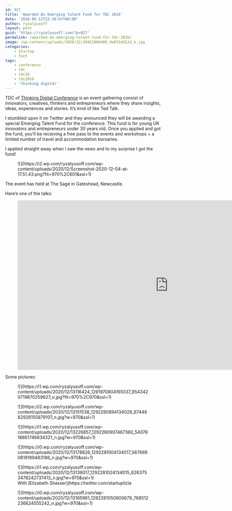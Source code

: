 ```yaml
---
id: 927
title: 'Awarded An Emerging Talent Fund for TDC 2016'
date: '2016-05-11T22:30:07+00:00'
author: ryzalyusoff
layout: post
guid: 'https://ryzalyusoff.com/?p=927'
permalink: /awarded-an-emerging-talent-fund-for-tdc-2016/
image: /wp-content/uploads/2020/12/29451866408_4e931dd12d_k.jpg
categories:
    - Startup
    - Tech
tags:
    - conference
    - tdc
    - tdc16
    - tdc2016
    - 'thinking digital'
---
```


TDC of [Thinking Digital Conference](https://thinkingdigital.co.uk/) is an event gathering consist of innovators, creatives, thinkers and entrepreneurs where they share insights, ideas, experiences and stories. It’s kind of like Ted Talk.

I stumbled upon it on Twitter and they announced they will be awarding a special Emerging Talent Fund for the conference. This fund is for young UK innovators and entrepreneurs under 30 years old. Once you applied and got the fund, you’ll be receiving a free pass to the events and workshops + a limited number of travel and accommodation bursaries.

I applied straight away when I saw the news and to my surprise I got the fund!

<figure class="wp-block-image">![](https://i2.wp.com/ryzalyusoff.com/wp-content/uploads/2020/12/Screenshot-2020-12-04-at-17.51.43.png?fit=970%2C601&ssl=1)</figure>The event has held at The Sage in Gateshead, Newcastle.

Here’s one of the talks:

<figure class="wp-block-embed-youtube wp-block-embed is-type-video is-provider-youtube wp-embed-aspect-16-9 wp-has-aspect-ratio"><div class="wp-block-embed__wrapper"><span class="embed-youtube" style="text-align:center; display: block;"><iframe allowfullscreen="true" class="youtube-player" height="546" src="https://www.youtube.com/embed/RMGrGEeqM9k?version=3&rel=1&fs=1&autohide=2&showsearch=0&showinfo=1&iv_load_policy=1&wmode=transparent" style="border:0;" type="text/html" width="970"></iframe></span></div></figure>Some pictures:

<figure class="wp-block-image">![](https://i1.wp.com/ryzalyusoff.com/wp-content/uploads/2020/12/13116424_1291970804165037_8543420719870259627_o.jpg?fit=970%2C970&ssl=1)</figure><figure class="wp-block-image">![](https://i2.wp.com/ryzalyusoff.com/wp-content/uploads/2020/12/13151538_1292280894134028_6744882926155879107_n.jpg?w=970&ssl=1)</figure><figure class="wp-block-image">![](https://i1.wp.com/ryzalyusoff.com/wp-content/uploads/2020/12/13226857_1292280907467360_5407618861746834321_n.jpg?w=970&ssl=1)</figure><figure class="wp-block-image">![](https://i0.wp.com/ryzalyusoff.com/wp-content/uploads/2020/12/13178826_1292281004134017_5676690819199483186_n.jpg?w=970&ssl=1)</figure><figure class="wp-block-image">![](https://i1.wp.com/ryzalyusoff.com/wp-content/uploads/2020/12/13139017_1292281024134015_6263753478242737413_n.jpg?w=970&ssl=1)<figcaption>With [Elizabeth Shasser](https://twitter.com/startupliz)e   
</figcaption></figure><figure class="wp-block-image">![](https://i0.wp.com/ryzalyusoff.com/wp-content/uploads/2020/12/13165961_1292281050800679_768512236624555242_n.jpg?w=970&ssl=1)</figure>